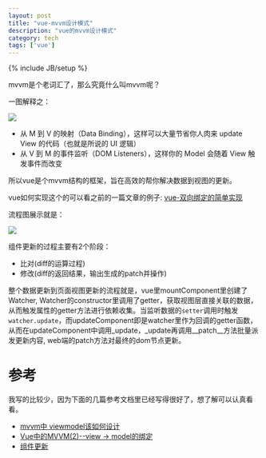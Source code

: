 ```yaml
---
layout: post
title: "vue-mvvm设计模式"
description: "vue的mvvm设计模式"
category: tech
tags: ['vue']
---
```

{% include JB/setup %}

mvvm是个老词汇了，那么究竟什么叫mvvm呢？

一图解释之：

![](https://pic4.zhimg.com/80/edd0080fb145315fbc96164c219fee7e_hd.jpg)

* 从 M 到 V 的映射（Data Binding），这样可以大量节省你人肉来 update View 的代码（也就是所说的 UI 逻辑）
* 从 V 到 M 的事件监听（DOM Listeners），这样你的 Model 会随着 View 触发事件而改变

所以vue是个mvvm结构的框架，旨在高效的帮你解决数据到视图的更新。

vue如何实现这个的可以看之前的一篇文章的例子: [vue-双向绑定的简单实现](https://echizen.github.io/tech/2019/03-24-vue-bind-demo)

流程图展示就是：

![](https://s10.mogucdn.com/mlcdn/c45406/190324_7fd41bi9431412hd8k1f39k883085_1898x1278.png)

组件更新的过程主要有2个阶段：

- 比对(diff的运算过程)
- 修改(diff的返回结果，输出生成的patch并操作)

整个数据更新到页面视图更新的流程就是，vue里mountComponent里创建了Watcher, Watcher的constructor里调用了getter，获取视图层直接关联的数据，从而触发属性的getter方法进行依赖收集。当监听数据的`setter`调用时触发`watcher.update`，而updateComponent即是watcher里作为回调的getter函数，从而在updateComponent中调用_update，_update再调用__patch__方法批量派发更新内容, web端的patch方法对最终的dom节点更新。

# 参考

我写的比较少，因为下面的几篇参考文档里已经写得很好了，想了解可以认真看看。

- [mvvm中 viewmodel该如何设计](https://www.zhihu.com/question/36929146/answer/97611755)
- [Vue中的MVVM(2)--view -> model的绑定](https://www.jianshu.com/p/1ccc2cb4f907)
- [组件更新](https://ustbhuangyi.github.io/vue-analysis/reactive/component-update.html)
